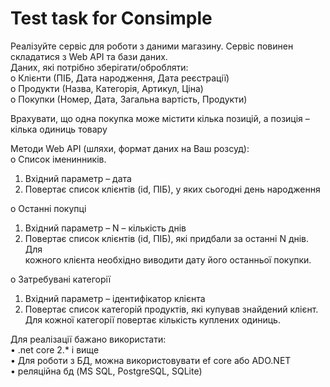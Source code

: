 # Test task for Consimple
Реалізуйте сервіс для роботи з даними магазину. Сервіс повинен складатися з Web API та
бази даних.  
Даних, які потрібно зберігати/обробляти:  
o Клієнти (ПІБ, Дата народження, Дата реєстрації)  
o Продукти (Назва, Категорія, Артикул, Ціна)  
o Покупки (Номер, Дата, Загальна вартість, Продукти)  
  
Врахувати, що одна покупка може містити кілька позицій, а позиція –
кілька одиниць товару  
  
Методи Web API (шляхи, формат даних на Ваш розсуд):  
o Список іменинників.  
  
1. Вхідний параметр – дата  
2. Повертає список клієнтів (id, ПІБ), у яких сьогодні день народження  
  
o Останні покупці  
  
1. Вхідний параметр – N – кількість днів  
2. Повертає список клієнтів (id, ПІБ), які придбали за останні N днів. Для  
кожного клієнта необхідно виводити дату його останньої покупки.  
  
o Затребувані категорії  
  
1. Вхідний параметр – ідентифікатор клієнта  
2. Повертає список категорій продуктів, які купував знайдений клієнт.  
Для кожної категорії повертає кількість куплених одиниць.  
  
Для реалізації бажано використати:  
• .net core 2.* і вище  
• Для роботи з БД, можна використовувати ef core або ADO.NET  
• реляційна бд (MS SQL, PostgreSQL, SQLite)  
